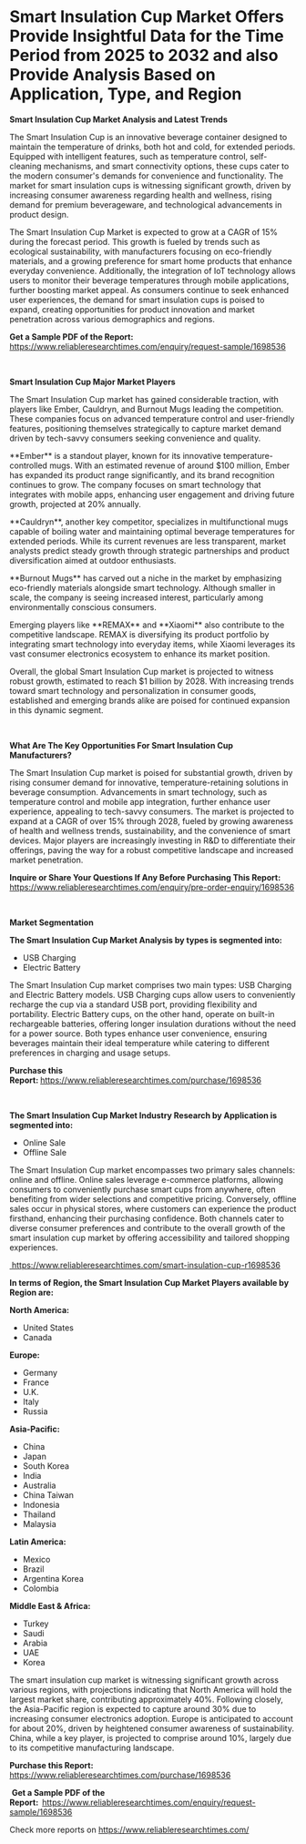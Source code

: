 <p><h1>Smart Insulation Cup Market Offers Provide Insightful Data for the Time Period from 2025 to 2032 and also Provide Analysis Based on Application, Type, and Region</h1></p><p><strong>Smart Insulation Cup Market Analysis and Latest Trends</strong></p>
<p><p>The Smart Insulation Cup is an innovative beverage container designed to maintain the temperature of drinks, both hot and cold, for extended periods. Equipped with intelligent features, such as temperature control, self-cleaning mechanisms, and smart connectivity options, these cups cater to the modern consumer's demands for convenience and functionality. The market for smart insulation cups is witnessing significant growth, driven by increasing consumer awareness regarding health and wellness, rising demand for premium beverageware, and technological advancements in product design.</p><p>The Smart Insulation Cup Market is expected to grow at a CAGR of 15% during the forecast period. This growth is fueled by trends such as ecological sustainability, with manufacturers focusing on eco-friendly materials, and a growing preference for smart home products that enhance everyday convenience. Additionally, the integration of IoT technology allows users to monitor their beverage temperatures through mobile applications, further boosting market appeal. As consumers continue to seek enhanced user experiences, the demand for smart insulation cups is poised to expand, creating opportunities for product innovation and market penetration across various demographics and regions.</p></p>
<p><strong>Get a Sample PDF of the Report:&nbsp;</strong> <a href="https://www.reliableresearchtimes.com/enquiry/request-sample/1698536?utm_campaign=2405&utm_medium=2&utm_source=Github&utm_content=ia&utm_term=08022025&utm_id=smart-insulation-cup">https://www.reliableresearchtimes.com/enquiry/request-sample/1698536</a></p>
<p>&nbsp;</p>
<p><strong>Smart Insulation Cup Major Market Players</strong></p>
<p><p>The Smart Insulation Cup market has gained considerable traction, with players like Ember, Cauldryn, and Burnout Mugs leading the competition. These companies focus on advanced temperature control and user-friendly features, positioning themselves strategically to capture market demand driven by tech-savvy consumers seeking convenience and quality.</p><p>**Ember** is a standout player, known for its innovative temperature-controlled mugs. With an estimated revenue of around $100 million, Ember has expanded its product range significantly, and its brand recognition continues to grow. The company focuses on smart technology that integrates with mobile apps, enhancing user engagement and driving future growth, projected at 20% annually.</p><p>**Cauldryn**, another key competitor, specializes in multifunctional mugs capable of boiling water and maintaining optimal beverage temperatures for extended periods. While its current revenues are less transparent, market analysts predict steady growth through strategic partnerships and product diversification aimed at outdoor enthusiasts.</p><p>**Burnout Mugs** has carved out a niche in the market by emphasizing eco-friendly materials alongside smart technology. Although smaller in scale, the company is seeing increased interest, particularly among environmentally conscious consumers.</p><p>Emerging players like **REMAX** and **Xiaomi** also contribute to the competitive landscape. REMAX is diversifying its product portfolio by integrating smart technology into everyday items, while Xiaomi leverages its vast consumer electronics ecosystem to enhance its market position.</p><p>Overall, the global Smart Insulation Cup market is projected to witness robust growth, estimated to reach $1 billion by 2028. With increasing trends toward smart technology and personalization in consumer goods, established and emerging brands alike are poised for continued expansion in this dynamic segment.</p></p>
<p>&nbsp;</p>
<p><strong>What Are The Key Opportunities For Smart Insulation Cup Manufacturers?</strong></p>
<p><p>The Smart Insulation Cup market is poised for substantial growth, driven by rising consumer demand for innovative, temperature-retaining solutions in beverage consumption. Advancements in smart technology, such as temperature control and mobile app integration, further enhance user experience, appealing to tech-savvy consumers. The market is projected to expand at a CAGR of over 15% through 2028, fueled by growing awareness of health and wellness trends, sustainability, and the convenience of smart devices. Major players are increasingly investing in R&D to differentiate their offerings, paving the way for a robust competitive landscape and increased market penetration.</p></p>
<p><strong>Inquire or Share Your Questions If Any Before Purchasing This Report:</strong> <a href="https://www.reliableresearchtimes.com/enquiry/pre-order-enquiry/1698536?utm_campaign=2405&utm_medium=2&utm_source=Github&utm_content=ia&utm_term=08022025&utm_id=smart-insulation-cup">https://www.reliableresearchtimes.com/enquiry/pre-order-enquiry/1698536</a></p>
<p>&nbsp;</p>
<p><strong>Market Segmentation</strong></p>
<p><strong>The Smart Insulation Cup Market Analysis by types is segmented into:</strong></p>
<p><ul><li>USB Charging</li><li>Electric Battery</li></ul></p>
<p><p>The Smart Insulation Cup market comprises two main types: USB Charging and Electric Battery models. USB Charging cups allow users to conveniently recharge the cup via a standard USB port, providing flexibility and portability. Electric Battery cups, on the other hand, operate on built-in rechargeable batteries, offering longer insulation durations without the need for a power source. Both types enhance user convenience, ensuring beverages maintain their ideal temperature while catering to different preferences in charging and usage setups.</p></p>
<p><strong>Purchase this Report:&nbsp;</strong><a href="https://www.reliableresearchtimes.com/purchase/1698536?utm_campaign=2405&utm_medium=2&utm_source=Github&utm_content=ia&utm_term=08022025&utm_id=smart-insulation-cup">https://www.reliableresearchtimes.com/purchase/1698536</a></p>
<p>&nbsp;</p>
<p><strong>The Smart Insulation Cup Market Industry Research by Application is segmented into:</strong></p>
<p><ul><li>Online Sale</li><li>Offline Sale</li></ul></p>
<p><p>The Smart Insulation Cup market encompasses two primary sales channels: online and offline. Online sales leverage e-commerce platforms, allowing consumers to conveniently purchase smart cups from anywhere, often benefiting from wider selections and competitive pricing. Conversely, offline sales occur in physical stores, where customers can experience the product firsthand, enhancing their purchasing confidence. Both channels cater to diverse consumer preferences and contribute to the overall growth of the smart insulation cup market by offering accessibility and tailored shopping experiences.</p></p>
<p><a href="https://www.reliableresearchtimes.com/smart-insulation-cup-r1698536?utm_campaign=2405&utm_medium=2&utm_source=Github&utm_content=ia&utm_term=08022025&utm_id=smart-insulation-cup">&nbsp;https://www.reliableresearchtimes.com/smart-insulation-cup-r1698536</a></p>
<p><strong>In terms of Region, the Smart Insulation Cup Market Players available by Region are:</strong></p>
<p>
    <p> <strong> North America: </strong>
        <ul>
            <li>United States</li>
            <li>Canada</li>
        </ul>
        </p> 
    <p> <strong> Europe: </strong>
        <ul>
            <li>Germany</li>
            <li>France</li>
            <li>U.K.</li>
            <li>Italy</li>
            <li>Russia</li>
        </ul>
        </p> 
    <p> <strong> Asia-Pacific: </strong>
        <ul>
            <li>China</li>
            <li>Japan</li>
            <li>South Korea</li>
            <li>India</li>
            <li>Australia</li>
            <li>China Taiwan</li>
            <li>Indonesia</li>
            <li>Thailand</li>
            <li>Malaysia</li>
        </ul>
        </p> 
    <p> <strong> Latin America: </strong>
        <ul>
            <li>Mexico</li>
            <li>Brazil</li>
            <li>Argentina Korea</li>
            <li>Colombia</li>
        </ul>
        </p> 
    <p> <strong> Middle East & Africa: </strong>
        <ul>
            <li>Turkey</li>
            <li>Saudi</li>
            <li>Arabia</li>
            <li>UAE</li>
            <li>Korea</li>
        </ul>
    </p>
    </p>
<p><p>The smart insulation cup market is witnessing significant growth across various regions, with projections indicating that North America will hold the largest market share, contributing approximately 40%. Following closely, the Asia-Pacific region is expected to capture around 30% due to increasing consumer electronics adoption. Europe is anticipated to account for about 20%, driven by heightened consumer awareness of sustainability. China, while a key player, is projected to comprise around 10%, largely due to its competitive manufacturing landscape.</p></p>
<p><strong>Purchase this Report: </strong><a href="https://www.reliableresearchtimes.com/purchase/1698536?utm_campaign=2405&utm_medium=2&utm_source=Github&utm_content=ia&utm_term=08022025&utm_id=smart-insulation-cup">https://www.reliableresearchtimes.com/purchase/1698536</a></p>
<p>&nbsp;<strong>Get a Sample PDF of the Report:&nbsp;&nbsp;</strong><a href="https://www.reliableresearchtimes.com/enquiry/request-sample/1698536?utm_campaign=2405&utm_medium=2&utm_source=Github&utm_content=ia&utm_term=08022025&utm_id=smart-insulation-cup">https://www.reliableresearchtimes.com/enquiry/request-sample/1698536</a></p>
<p><strong></strong></p>
<p>Check more reports on <a href="https://www.reliableresearchtimes.com/?utm_campaign=2405&utm_medium=2&utm_source=Github&utm_content=ia&utm_term=08022025&utm_id=smart-insulation-cup">https://www.reliableresearchtimes.com/</a></p>